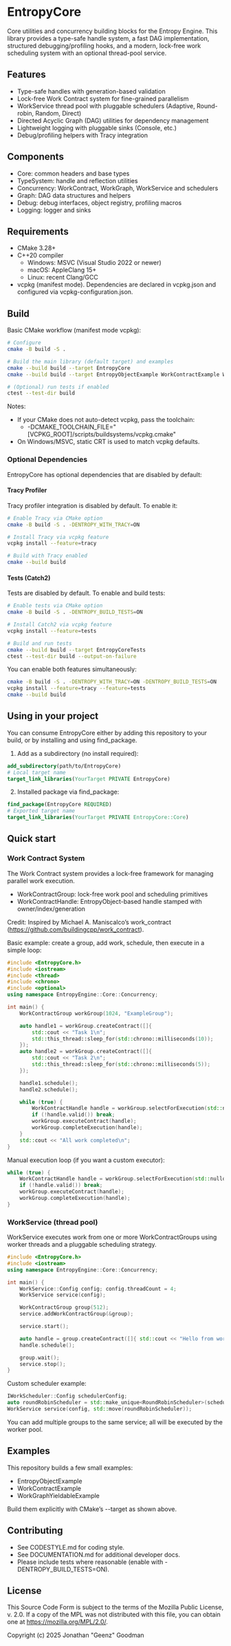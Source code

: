 # EntropyCore

Core utilities and concurrency building blocks for the Entropy Engine. This library provides a type-safe handle system, a fast DAG implementation, structured debugging/profiling hooks, and a modern, lock-free work scheduling system with an optional thread-pool service.

## Features

- Type-safe handles with generation-based validation
- Lock-free Work Contract system for fine-grained parallelism
- WorkService thread pool with pluggable schedulers (Adaptive, Round-robin, Random, Direct)
- Directed Acyclic Graph (DAG) utilities for dependency management
- Lightweight logging with pluggable sinks (Console, etc.)
- Debug/profiling helpers with Tracy integration

## Components

- Core: common headers and base types
- TypeSystem: handle and reflection utilities
- Concurrency: WorkContract, WorkGraph, WorkService and schedulers
- Graph: DAG data structures and helpers
- Debug: debug interfaces, object registry, profiling macros
- Logging: logger and sinks

## Requirements

- CMake 3.28+
- C++20 compiler
  - Windows: MSVC (Visual Studio 2022 or newer)
  - macOS: AppleClang 15+
  - Linux: recent Clang/GCC
- vcpkg (manifest mode). Dependencies are declared in vcpkg.json and configured via vcpkg-configuration.json.

## Build

Basic CMake workflow (manifest mode vcpkg):

```bash
# Configure
cmake -B build -S .

# Build the main library (default target) and examples
cmake --build build --target EntropyCore
cmake --build build --target EntropyObjectExample WorkContractExample WorkGraphYieldableExample

# (Optional) run tests if enabled
ctest --test-dir build
```

Notes:
- If your CMake does not auto-detect vcpkg, pass the toolchain:
  - -DCMAKE_TOOLCHAIN_FILE="[VCPKG_ROOT]/scripts/buildsystems/vcpkg.cmake"
- On Windows/MSVC, static CRT is used to match vcpkg defaults.

### Optional Dependencies

EntropyCore has optional dependencies that are disabled by default:

#### Tracy Profiler

Tracy profiler integration is disabled by default. To enable it:

```bash
# Enable Tracy via CMake option
cmake -B build -S . -DENTROPY_WITH_TRACY=ON

# Install Tracy via vcpkg feature
vcpkg install --feature=tracy

# Build with Tracy enabled
cmake --build build
```

#### Tests (Catch2)

Tests are disabled by default. To enable and build tests:

```bash
# Enable tests via CMake option
cmake -B build -S . -DENTROPY_BUILD_TESTS=ON

# Install Catch2 via vcpkg feature
vcpkg install --feature=tests

# Build and run tests
cmake --build build --target EntropyCoreTests
ctest --test-dir build --output-on-failure
```

You can enable both features simultaneously:

```bash
cmake -B build -S . -DENTROPY_WITH_TRACY=ON -DENTROPY_BUILD_TESTS=ON
vcpkg install --feature=tracy --feature=tests
cmake --build build
```

## Using in your project

You can consume EntropyCore either by adding this repository to your build, or by installing and using find_package.

1) Add as a subdirectory (no install required):

```cmake
add_subdirectory(path/to/EntropyCore)
# Local target name
target_link_libraries(YourTarget PRIVATE EntropyCore)
```

2) Installed package via find_package:

```cmake
find_package(EntropyCore REQUIRED)
# Exported target name
target_link_libraries(YourTarget PRIVATE EntropyCore::Core)
```

## Quick start

### Work Contract System

The Work Contract system provides a lock-free framework for managing parallel work execution.

- WorkContractGroup: lock-free work pool and scheduling primitives
- WorkContractHandle: EntropyObject-based handle stamped with owner/index/generation

Credit: Inspired by Michael A. Maniscalco’s work_contract (https://github.com/buildingcpp/work_contract).

Basic example: create a group, add work, schedule, then execute in a simple loop:

```cpp
#include <EntropyCore.h>
#include <iostream>
#include <thread>
#include <chrono>
#include <optional>
using namespace EntropyEngine::Core::Concurrency;

int main() {
    WorkContractGroup workGroup(1024, "ExampleGroup");

    auto handle1 = workGroup.createContract([]{
        std::cout << "Task 1\n";
        std::this_thread::sleep_for(std::chrono::milliseconds(10));
    });
    auto handle2 = workGroup.createContract([]{
        std::cout << "Task 2\n";
        std::this_thread::sleep_for(std::chrono::milliseconds(5));
    });

    handle1.schedule();
    handle2.schedule();

    while (true) {
        WorkContractHandle handle = workGroup.selectForExecution(std::nullopt);
        if (!handle.valid()) break;
        workGroup.executeContract(handle);
        workGroup.completeExecution(handle);
    }
    std::cout << "All work completed\n";
}
```

Manual execution loop (if you want a custom executor):

```cpp
while (true) {
    WorkContractHandle handle = workGroup.selectForExecution(std::nullopt);
    if (!handle.valid()) break;
    workGroup.executeContract(handle);
    workGroup.completeExecution(handle);
}
```

### WorkService (thread pool)

WorkService executes work from one or more WorkContractGroups using worker threads and a pluggable scheduling strategy.

```cpp
#include <EntropyCore.h>
#include <iostream>
using namespace EntropyEngine::Core::Concurrency;

int main() {
    WorkService::Config config; config.threadCount = 4;
    WorkService service(config);

    WorkContractGroup group(512);
    service.addWorkContractGroup(&group);

    service.start();

    auto handle = group.createContract([]{ std::cout << "Hello from worker thread!\n"; });
    handle.schedule();

    group.wait();
    service.stop();
}
```

Custom scheduler example:

```cpp
IWorkScheduler::Config schedulerConfig;
auto roundRobinScheduler = std::make_unique<RoundRobinScheduler>(schedulerConfig);
WorkService service(config, std::move(roundRobinScheduler));
```

You can add multiple groups to the same service; all will be executed by the worker pool.

## Examples

This repository builds a few small examples:
- EntropyObjectExample
- WorkContractExample
- WorkGraphYieldableExample

Build them explicitly with CMake’s --target as shown above.

## Contributing

- See CODESTYLE.md for coding style.
- See DOCUMENTATION.md for additional developer docs.
- Please include tests where reasonable (enable with -DENTROPY_BUILD_TESTS=ON).

## License

This Source Code Form is subject to the terms of the Mozilla Public License, v. 2.0. If a copy of the MPL was not distributed with this file, you can obtain one at https://mozilla.org/MPL/2.0/.

Copyright (c) 2025 Jonathan "Geenz" Goodman